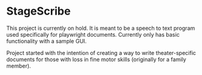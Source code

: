 # StageScribe

This project is currently on hold. It is meant to be a speech to text program used specifically for playwright documents. Currently only has basic functionality with a sample GUI.

Project started with the intention of creating a way to write theater-specific documents for those with loss in fine motor skills (originally for a family member).
